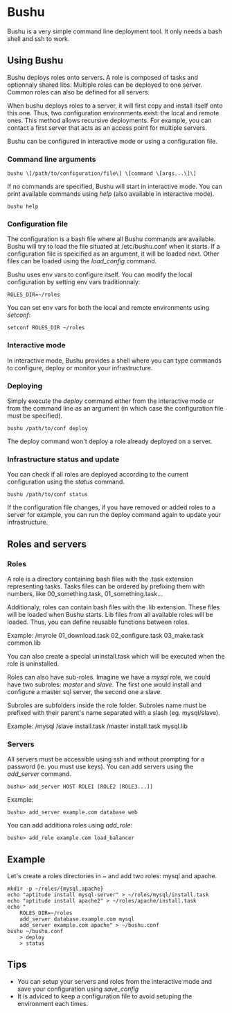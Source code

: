 # Bushu

Bushu is a very simple command line deployment tool. It only needs a bash shell and ssh to work.

## Using Bushu

Bushu deploys roles onto servers. A role is composed of tasks and optionnaly shared libs.
Multiple roles can be deployed to one server. Common roles can also be defined for all servers.

When bushu deploys roles to a server, it will first copy and install itself onto this one.
Thus, two configuration environments exist: the local and remote ones. This method allows 
recursive deployments. For example, you can contact a first server that acts as an access point
for multiple servers.

Bushu can be configured in interactive mode or using a configuration file.

### Command line arguments

    bushu \[/path/to/configuration/file\] \[command \[args...\]\]
    
If no commands are specified, Bushu will start in interactive mode.
You can print available commands using _help_ (also available in interactive mode).

    bushu help

### Configuration file

The configuration is a bash file where all Bushu commands are available. Bushu will try to load
the file situated at /etc/bushu.conf when it starts. If a configuration file is speicified as an 
argument, it will be loaded next. Other files can be loaded using the *load_config* command.

Bushu uses env vars to configure itself. You can modify the local configuration by setting env vars 
traditionnaly:

    ROLES_DIR=~/roles
    
You can set env vars for both the local and remote environments using _setconf_:

    setconf ROLES_DIR ~/roles

### Interactive mode

In interactive mode, Bushu provides a shell where you can type commands to configure, deploy
or monitor your infrastructure.
    
### Deploying

Simply execute the _deploy_ command either from the interactive mode or from the command line as an argument 
(in which case the configuration file must be specified).

    bushu /path/to/conf deploy
    
The deploy command won't deploy a role already deployed on a server.
    
### Infrastructure status and update

You can check if all roles are deployed according to the current configuration using the _status_ command.

    bushu /path/to/conf status

If the configuration file changes, if you have removed or added roles to a server for example, you can run
the deploy command again to update your infrastructure.


## Roles and servers

### Roles

A role is a directory containing bash files with the .task extension representing tasks.
Tasks files can be ordered by prefixing them with numbers, like 00_something.task, 01_something.task...

Additionaly, roles can contain bash files with the .lib extension. These files will be
loaded when Bushu starts. Lib files from all available roles will be loaded. Thus, you can define
reusable functions between roles.

Example:
	/myrole
	    01_download.task
        02_configure.task
        03_make.task
	    common.lib

You can also create a special uninstall.task which will be executed when the role is uninstalled.

Roles can also have sub-roles. Imagine we have a _mysql_ role, we could have two subroles: _master_ 
and _slave_. The first one would install and configure a master sql server, the second one a slave.

Subroles are subfolders inside the role folder. Subroles name must be prefixed with their parent's name
separated with a slash (eg. mysql/slave).

Example:
    /mysql
        /slave
            install.task
        /master
            install.task
        mysql.lib
        
### Servers

All servers must be accessible using ssh and without prompting for a password (ie. you must use keys).
You can add servers using the *add_server* command.

    bushu> add_server HOST ROLE1 [ROLE2 [ROLE3...]]
    
Example:

    bushu> add_server example.com database web
    
You can add additiona roles using *add_role*:

    bushu> add_role example.com load_balancer
    
## Example

Let's create a roles directories in ~ and add two roles: mysql and apache.

    mkdir -p ~/roles/{mysql,apache}
    echo "aptitude install mysql-server" > ~/roles/mysql/install.task
    echo "aptitude install apache2" > ~/roles/apache/install.task
    echo "
        ROLES_DIR=~/roles
        add_server database.example.com mysql
        add_server example.com apache" > ~/bushu.conf
    bushu ~/bushu.conf
        > deploy
        > status
        
## Tips

*   You can setup your servers and roles from the interactive mode and save your configuration using
    *save_config*
*   It is adviced to keep a configuration file to avoid setuping the environment each times.
    
